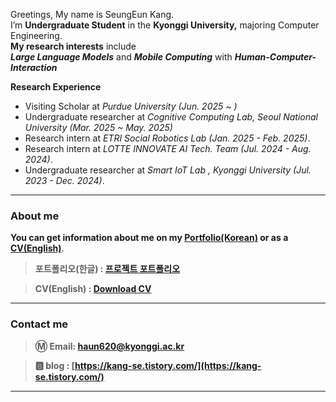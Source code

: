 Greetings, My name is SeungEun Kang. </br>
I’m **Undergraduate Student** in the **Kyonggi University,** majoring Computer Engineering. </br>
**My research interests** include </br>
 ***Large Language Models*** and ***Mobile Computing*** with ***Human-Computer-Interaction*** </br>


 **Research Experience**
- Visiting Scholar at *Purdue University (Jun. 2025 ~ )*
- Undergraduate researcher at *Cognitive Computing Lab, Seoul National University (Mar. 2025 ~ May. 2025)* </br>
- Research intern at *ETRI Social Robotics Lab (Jan. 2025 - Feb. 2025)*. </br>
- Research intern at *LOTTE INNOVATE AI Tech. Team (Jul. 2024 - Aug. 2024)*. </br>
- Undergraduate researcher at *Smart IoT Lab , Kyonggi University (Jul. 2023 - Dec. 2024)*.</br>

---

### About me

**You can get information about me on my [Portfolio(Korean)](https://drive.google.com/file/d/1SyHQjYBcqkguKnC6EqW4bwZDnJ5RkHrS/view?usp=share_link) or as a [CV(English)](https://drive.google.com/file/d/1ic4pO7QmBoThDBApngSMUhkUCT4-5NWM/view?usp=sharing)**.

> **포트폴리오(한글) : [프로젝트 포트폴리오](https://drive.google.com/file/d/1SyHQjYBcqkguKnC6EqW4bwZDnJ5RkHrS/view?usp=share_link)**

> **CV(English) : [Download CV](https://drive.google.com/file/d/1ic4pO7QmBoThDBApngSMUhkUCT4-5NWM/view?usp=sharing)**

---

### Contact me

> **Ⓜ️ Email:  [haun620@kyonggi.ac.kr](mailto://haun620@kyonggi.ac.kr)**

> **🅱️ blog : [https://kang-se.tistory.com/](https://kang-se.tistory.com/)**

---
